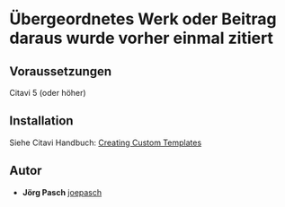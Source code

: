 # Übergeordnetes Werk oder Beitrag daraus wurde vorher einmal zitiert


## Voraussetzungen
Citavi 5 (oder höher)


## Installation
Siehe Citavi Handbuch: [Creating Custom Templates](http://www.citavi.com/creating_custom_templates)

## Autor

* **Jörg Pasch** [joepasch](https://github.com/joepasch)
